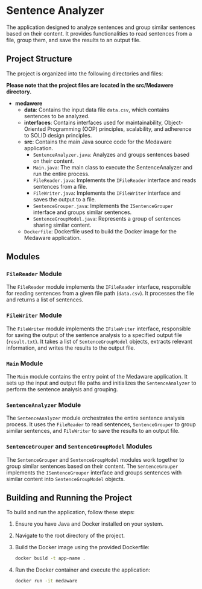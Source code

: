 # Sentence Analyzer

The application designed to analyze sentences and group similar sentences based on their content.
It provides functionalities to read sentences from a file,
group them, and save the results to an output file.

## Project Structure

The project is organized into the following directories and files:

**Please note that the project files are located in the src/Medawere directory.**

- **medawere**
    - **data**: Contains the input data file `data.csv`, which contains sentences to be analyzed.
    - **interfaces**: Contains interfaces used for maintainability, Object-Oriented Programming (OOP) principles, scalability, and adherence to SOLID design principles.
    - **src**: Contains the main Java source code for the Medaware application.
        - `SentenceAnalyzer.java`: Analyzes and groups sentences based on their content.
        - `Main.java`: The main class to execute the SentenceAnalyzer and run the entire process.
        - `FileReader.java`: Implements the `IFileReader` interface and reads sentences from a file.
        - `FileWriter.java`: Implements the `IFileWriter` interface and saves the output to a file.
        - `SentenceGrouper.java`: Implements the `ISentenceGrouper` interface and groups similar sentences.
        - `SentenceGroupModel.java`: Represents a group of sentences sharing similar content.
    - `Dockerfile`: Dockerfile used to build the Docker image for the Medaware application.



## Modules


### `FileReader` Module

The `FileReader` module implements the `IFileReader` interface, responsible for reading sentences from a given file path (`data.csv`). It processes the file and returns a list of sentences.

### `FileWriter` Module

The `FileWriter` module implements the `IFileWriter` interface, responsible for saving the output of the sentence analysis to a specified output file (`result.txt`). It takes a list of `SentenceGroupModel` objects, extracts relevant information, and writes the results to the output file.

### `Main` Module

The `Main` module contains the entry point of the Medaware application. It sets up the input and output file paths and initializes the `SentenceAnalyzer` to perform the sentence analysis and grouping.

### `SentenceAnalyzer` Module

The `SentenceAnalyzer` module orchestrates the entire sentence analysis process. It uses the `FileReader` to read sentences, `SentenceGrouper` to group similar sentences, and `FileWriter` to save the results to an output file.

### `SentenceGrouper` and `SentenceGroupModel` Modules

The `SentenceGrouper` and `SentenceGroupModel` modules work together to group similar sentences based on their content. The `SentenceGrouper` implements the `ISentenceGrouper` interface and groups sentences with similar content into `SentenceGroupModel` objects.

## Building and Running the Project

To build and run the application, follow these steps:

1. Ensure you have Java and Docker installed on your system.

2. Navigate to the root directory of the project.

3. Build the Docker image using the provided Dockerfile:

   ```bash
   docker build -t app-name .
   ```
4. Run the Docker container and execute the application:

   ```bash
   docker run -it medaware
   ```